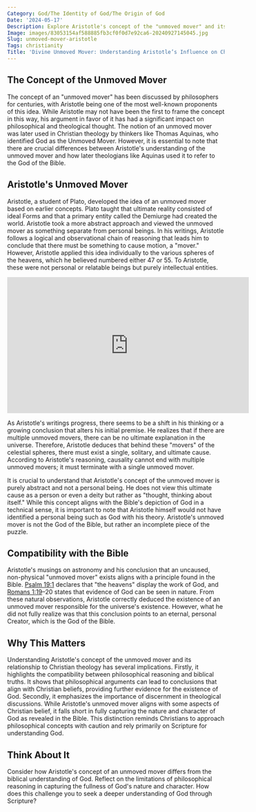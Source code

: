 ```yaml
---
Category: God/The Identity of God/The Origin of God
Date: '2024-05-17'
Description: Explore Aristotle's concept of the "unmoved mover" and its significance in philosophy. Understand how this idea shaped his understanding of the universe and the role of God.
Image: images/83053154af588885fb3cf0f0d7e92ca6-20240927145045.jpg
Slug: unmoved-mover-aristotle
Tags: christianity
Title: 'Divine Unmoved Mover: Understanding Aristotle’s Influence on Christian Theology'
---
```


## The Concept of the Unmoved Mover

The concept of an "unmoved mover" has been discussed by philosophers for centuries, with Aristotle being one of the most well-known proponents of this idea. While Aristotle may not have been the first to frame the concept in this way, his argument in favor of it has had a significant impact on philosophical and theological thought. The notion of an unmoved mover was later used in Christian theology by thinkers like Thomas Aquinas, who identified God as the Unmoved Mover. However, it is essential to note that there are crucial differences between Aristotle's understanding of the unmoved mover and how later theologians like Aquinas used it to refer to the God of the Bible.

## Aristotle's Unmoved Mover

Aristotle, a student of Plato, developed the idea of an unmoved mover based on earlier concepts. Plato taught that ultimate reality consisted of ideal Forms and that a primary entity called the Demiurge had created the world. Aristotle took a more abstract approach and viewed the unmoved mover as something separate from personal beings. In his writings, Aristotle follows a logical and observational chain of reasoning that leads him to conclude that there must be something to cause motion, a "mover." However, Aristotle applied this idea individually to the various spheres of the heavens, which he believed numbered either 47 or 55. To Aristotle, these were not personal or relatable beings but purely intellectual entities.


<iframe width="560" height="315" src="https://www.youtube.com/embed/pyKLEvIMlqg" frameborder="0" allow="autoplay; encrypted-media" allowfullscreen></iframe>


As Aristotle's writings progress, there seems to be a shift in his thinking or a growing conclusion that alters his initial premise. He realizes that if there are multiple unmoved movers, there can be no ultimate explanation in the universe. Therefore, Aristotle deduces that behind these "movers" of the celestial spheres, there must exist a single, solitary, and ultimate cause. According to Aristotle's reasoning, causality cannot end with multiple unmoved movers; it must terminate with a single unmoved mover.

It is crucial to understand that Aristotle's concept of the unmoved mover is purely abstract and not a personal being. He does not view this ultimate cause as a person or even a deity but rather as "thought, thinking about itself." While this concept aligns with the Bible's depiction of God in a technical sense, it is important to note that Aristotle himself would not have identified a personal being such as God with his theory. Aristotle's unmoved mover is not the God of the Bible, but rather an incomplete piece of the puzzle.

## Compatibility with the Bible

Aristotle's musings on astronomy and his conclusion that an uncaused, non-physical "unmoved mover" exists aligns with a principle found in the Bible. [Psalm 19:1](https://www.bibleref.com/Psalm/19/Psalm-19-1.html) declares that "the heavens" display the work of God, and [Romans 1:19](https://www.bibleref.com/Romans/1/Romans-1-19.html)–20 states that evidence of God can be seen in nature. From these natural observations, Aristotle correctly deduced the existence of an unmoved mover responsible for the universe's existence. However, what he did not fully realize was that this conclusion points to an eternal, personal Creator, which is the God of the Bible.

## Why This Matters

Understanding Aristotle's concept of the unmoved mover and its relationship to Christian theology has several implications. Firstly, it highlights the compatibility between philosophical reasoning and biblical truths. It shows that philosophical arguments can lead to conclusions that align with Christian beliefs, providing further evidence for the existence of God. Secondly, it emphasizes the importance of discernment in theological discussions. While Aristotle's unmoved mover aligns with some aspects of Christian belief, it falls short in fully capturing the nature and character of God as revealed in the Bible. This distinction reminds Christians to approach philosophical concepts with caution and rely primarily on Scripture for understanding God.

## Think About It

Consider how Aristotle's concept of an unmoved mover differs from the biblical understanding of God. Reflect on the limitations of philosophical reasoning in capturing the fullness of God's nature and character. How does this challenge you to seek a deeper understanding of God through Scripture?